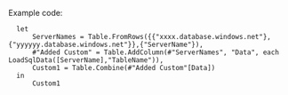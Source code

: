 Example code:


      let
          ServerNames = Table.FromRows({{"xxxx.database.windows.net"},{"yyyyyy.database.windows.net"}},{"ServerName"}),
          #"Added Custom" = Table.AddColumn(#"ServerNames", "Data", each LoadSqlData([ServerName],"TableName")),
          Custom1 = Table.Combine(#"Added Custom"[Data])
      in
          Custom1
